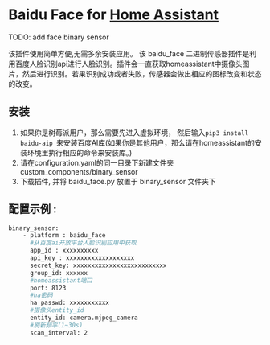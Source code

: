 # Baidu Face for [Home Assistant](https://home-assistant.io)
TODO: add face binary sensor 



该插件使用简单方便,无需多余安装应用。
该 baidu_face 二进制传感器插件是利用百度人脸识别api进行人脸识别。插件会一直获取homeassistant中摄像头图片，然后进行识别。若果识别成功或者失败，传感器会做出相应的图标改变和状态的改变。
    
## 安装
1) 如果你是树莓派用户，那么需要先进入虚拟环境， 然后输入```pip3 install baidu-aip ```来安装百度AI库(如果你是其他用户，那么请在homeassistant的安装环境里执行相应的命令来安装库。)
2) 请在configuration.yaml的同一目录下新建文件夹 custom_components/binary_sensor                              
3) 下载插件, 并将 baidu_face.py 放置于 binary_sensor 文件夹下

## 配置示例 :
```bash
binary_sensor:
    - platform : baidu_face
      #从百度ai开放平台人脸识别应用中获取
      app_id : xxxxxxxxxx
      api_key : xxxxxxxxxxxxxxxxxxx
      secret_key: xxxxxxxxxxxxxxxxxxxxxxxxxx
      group_id: xxxxxx
      #homeassistant端口
      port: 8123
      #ha密码
      ha_passwd: xxxxxxxxxxx
      #摄像头entity_id
      entity_id: camera.mjpeg_camera
      #刷新频率(1~30s)
      scan_interval: 2
```
